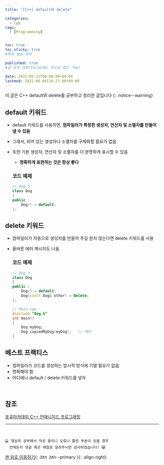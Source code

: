 ```yaml
---
title: "[C++] default와 delete" 

categories:
  - Cpp
tags:
  - [Programming]


toc: true
toc_sticky: true
#목차 생성 여부

published: true
#글 공개 여부(false해도 주소로 접근 가능)

date: 2022-05-31T00:00:00+09:00
lastmod: 2022-06-06T10:27:00+09:00
---
```


<!-- description : 25자에서 160자 사이 -->
이 글은 C++ default와 delete를 공부하고 정리한 글입니다
{: .notice--warning}

## default 키워드
- default 키워드를 사용하면, **컴파일러가 특정한 생성자, 연산자 및 소멸자를 만들어 낼 수 있음**
- 그래서, 비어 있는 생성자나 소멸자를 구체화할 필요가 없음
- 또한 기본 생성자, 연산자 및 소멸자를 더 분명하게 표시할 수 있음
  - **명확하게 표현하는 것은 항상 좋다**

  ### 코드 예제
  ```cpp
  // Dog.h
  class Dog
  {
  public :
      Dog() = default;
  };
  ```

## delete 키워드
- 컴파일러가 자동으로 생성자를 만들어 주길 원치 않는다면 delete 키워드를 사용
- 올바른 에러 메시지도 나옴

  ### 코드 예제
  ```cpp
  // Dog.h
  class Dog
  {
  public :
      Dog() = default;
      Dog(const Dog& other) = delete;
  };

  // Main.cpp
  #include "Dog.h"
  int main()
  {
      Dog myDog;
      Dog copiedMyDog(myDog);   // 에러
  }
  ```


## 베스트 프랙티스
- 컴파일러가 코드를 생성하는 암시적 방식에 기댈 필요가 없음
- 명확해야 함
- 어디에나 default / delete 키워드를 넣자

<br>

## 참조
[포큐아카데미 C++ 언매니지드 프로그래밍](https://pocu-ko.teachable.com/p/comp3200)

***
<br>

    💻 열심히 공부해서 작성 중이니 오류나 틀린 부분이 있을 경우 
      언제든지 댓글 혹은 메일로 알려주시면 감사하겠습니다! 😸


[맨 위로 이동하기](#){: .btn .btn--primary }{: .align-right}